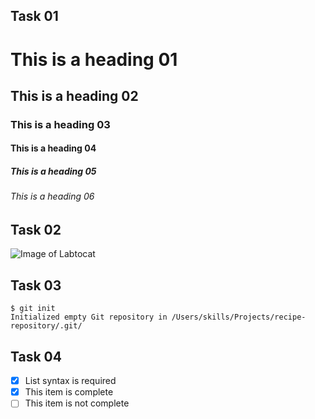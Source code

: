 ## Task 01

# This is a heading 01
## This is a heading 02
### This is a heading 03
#### This is a heading 04
##### This is a heading 05
###### This is a heading 06

## Task 02

![Image of Labtocat](https://octodex.github.com/images/labtocat.png)

## Task 03

```
$ git init
Initialized empty Git repository in /Users/skills/Projects/recipe-repository/.git/
```

## Task 04

- [x] List syntax is required
- [x] This item is complete
- [ ] This item is not complete
